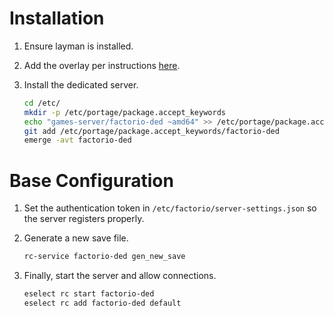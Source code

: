 # Installation

1. Ensure layman is installed.
2. Add the overlay per instructions [here](https://github.com/pdemonaco/overlay).
3. Install the dedicated server.

    ```bash
    cd /etc/
    mkdir -p /etc/portage/package.accept_keywords
    echo "games-server/factorio-ded ~amd64" >> /etc/portage/package.accept_keywords/factorio-ded
    git add /etc/portage/package.accept_keywords/factorio-ded
    emerge -avt factorio-ded
    ```

# Base Configuration

1. Set the authentication token in `/etc/factorio/server-settings.json` so the server registers properly.
2. Generate a new save file.

    ```bash
    rc-service factorio-ded gen_new_save
    ```
3. Finally, start the server and allow connections.

    ```bash
    eselect rc start factorio-ded
    eselect rc add factorio-ded default
    ```
